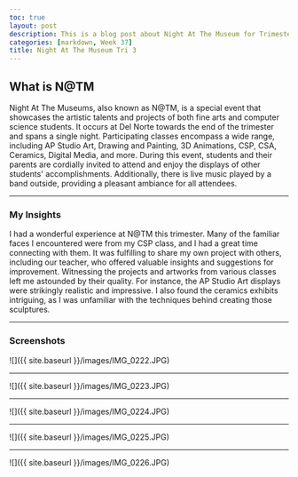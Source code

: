 ```yaml
---
toc: true
layout: post
description: This is a blog post about Night At The Museum for Trimester 3
categories: [markdown, Week 37]
title: Night At The Museum Tri 3
---
```

## What is N@TM
Night At The Museums, also known as N@TM, is a special event that showcases the artistic talents and projects of both fine arts and computer science students. It occurs at Del Norte towards the end of the trimester and spans a single night. Participating classes encompass a wide range, including AP Studio Art, Drawing and Painting, 3D Animations, CSP, CSA, Ceramics, Digital Media, and more. During this event, students and their parents are cordially invited to attend and enjoy the displays of other students' accomplishments. Additionally, there is live music played by a band outside, providing a pleasant ambiance for all attendees.

---

### My Insights
I had a wonderful experience at N@TM this trimester. Many of the familiar faces I encountered were from my CSP class, and I had a great time connecting with them. It was fulfilling to share my own project with others, including our teacher, who offered valuable insights and suggestions for improvement. Witnessing the projects and artworks from various classes left me astounded by their quality. For instance, the AP Studio Art displays were strikingly realistic and impressive. I also found the ceramics exhibits intriguing, as I was unfamiliar with the techniques behind creating those sculptures.

---

### Screenshots
![]({{ site.baseurl }}/images/IMG_0222.JPG)

---

![]({{ site.baseurl }}/images/IMG_0223.JPG)

---

![]({{ site.baseurl }}/images/IMG_0224.JPG)

---

![]({{ site.baseurl }}/images/IMG_0225.JPG)

---

![]({{ site.baseurl }}/images/IMG_0226.JPG)

